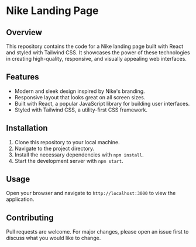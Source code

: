 # Nike Landing Page

## Overview
This repository contains the code for a Nike landing page built with React and styled with Tailwind CSS. It showcases the power of these technologies in creating high-quality, responsive, and visually appealing web interfaces.

## Features
- Modern and sleek design inspired by Nike's branding.
- Responsive layout that looks great on all screen sizes.
- Built with React, a popular JavaScript library for building user interfaces.
- Styled with Tailwind CSS, a utility-first CSS framework.

## Installation
1. Clone this repository to your local machine.
2. Navigate to the project directory.
3. Install the necessary dependencies with `npm install`.
4. Start the development server with `npm start`.

## Usage
Open your browser and navigate to `http://localhost:3000` to view the application.

## Contributing
Pull requests are welcome. For major changes, please open an issue first to discuss what you would like to change.
